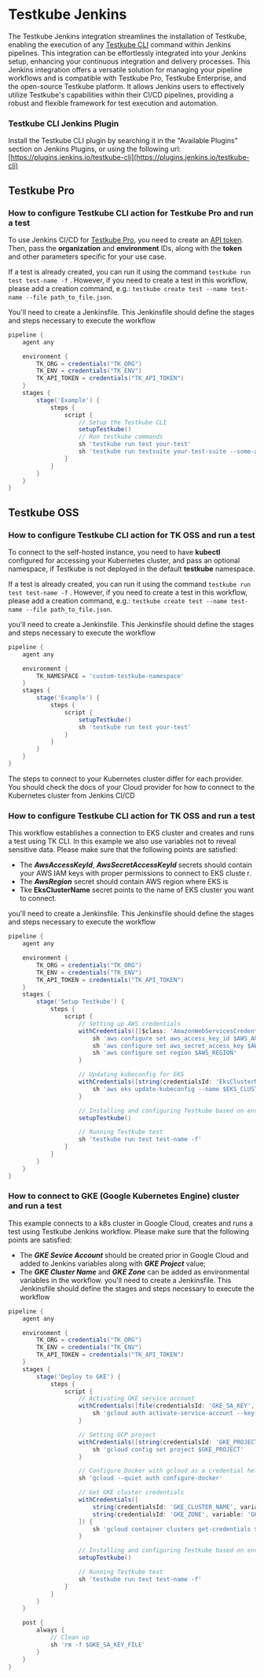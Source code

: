 # Testkube Jenkins

The Testkube Jenkins integration streamlines the installation of Testkube, enabling the execution of any [Testkube CLI](https://docs.testkube.io/cli/testkube) command within Jenkins pipelines. This integration can be effortlessly integrated into your Jenkins setup, enhancing your continuous integration and delivery processes.
This Jenkins integration offers a versatile solution for managing your pipeline workflows and is compatible with Testkube Pro, Testkube Enterprise, and the open-source Testkube platform. It allows Jenkins users to effectively utilize Testkube's capabilities within their CI/CD pipelines, providing a robust and flexible framework for test execution and automation.

### Testkube CLI Jenkins Plugin

Install the Testkube CLI plugin by searching it in the "Available Plugins" section on Jenkins Plugins, or using the following url:
[https://plugins.jenkins.io/testkube-cli](https://plugins.jenkins.io/testkube-cli)

## Testkube Pro

### How to configure Testkube CLI action for Testkube Pro and run a test

To use Jenkins CI/CD for [Testkube Pro](https://app.testkube.io/), you need to create an [API token](https://docs.testkube.io/testkube-pro/articles/organization-management/#api-tokens).
Then, pass the **organization** and **environment** IDs, along with the **token** and other parameters specific for your use case.

If a test is already created, you can run it using the command `testkube run test test-name -f` . However, if you need to create a test in this workflow, please add a creation command, e.g.: `testkube create test --name test-name --file path_to_file.json`.

You'll need to create a Jenkinsfile. This Jenkinsfile should define the stages and steps necessary to execute the workflow

```groovy
pipeline {
    agent any

    environment {
        TK_ORG = credentials("TK_ORG")
        TK_ENV = credentials("TK_ENV")
        TK_API_TOKEN = credentials("TK_API_TOKEN")
    }
    stages {
        stage('Example') {
            steps {
                script {
                    // Setup the Testkube CLI
                    setupTestkube()
                    // Run testkube commands
                    sh 'testkube run test your-test'
                    sh 'testkube run testsuite your-test-suite --some-arg --other-arg'
                }
            }
        }
    }
}
```

## Testkube OSS

### How to configure Testkube CLI action for TK OSS and run a test

To connect to the self-hosted instance, you need to have **kubectl** configured for accessing your Kubernetes cluster, and pass an optional namespace, if Testkube is not deployed in the default **testkube** namespace. 

If a test is already created, you can run it using the command `testkube run test test-name -f` . However, if you need to create a test in this workflow, please add a creation command, e.g.: `testkube create test --name test-name --file path_to_file.json`.

you'll need to create a Jenkinsfile. This Jenkinsfile should define the stages and steps necessary to execute the workflow

```groovy
pipeline {
    agent any

    environment {
        TK_NAMESPACE = 'custom-testkube-namespace'
    }
    stages {
        stage('Example') {
            steps {
                script {
                    setupTestkube()
                    sh 'testkube run test your-test'
                }
            }
        }
    }
}
```

The steps to connect to your Kubernetes cluster differ for each provider. You should check the docs of your Cloud provider for how to connect to the Kubernetes cluster from Jenkins CI/CD

### How to configure Testkube CLI action for TK OSS and run a test

This workflow establishes a connection to EKS cluster and creates and runs a test using TK CLI. In this example we also use variables not
 to reveal sensitive data. Please make sure that the following points are satisfied:
- The **_AwsAccessKeyId_**, **_AwsSecretAccessKeyId_** secrets should contain your AWS IAM keys with proper permissions to connect to EKS cluste
r.
- The **_AwsRegion_** secret should contain AWS region where EKS is
- Tke **EksClusterName** secret points to the name of EKS cluster you want to connect.

you'll need to create a Jenkinsfile. This Jenkinsfile should define the stages and steps necessary to execute the workflow

```groovy
pipeline {
    agent any

    environment {
        TK_ORG = credentials("TK_ORG")
        TK_ENV = credentials("TK_ENV")
        TK_API_TOKEN = credentials("TK_API_TOKEN")
    }
    stages {
        stage('Setup Testkube') {
            steps {
                script {
                    // Setting up AWS credentials
                    withCredentials([[$class: 'AmazonWebServicesCredentialsBinding', credentialsId: 'AwsAccessKeyId']]) {
                        sh 'aws configure set aws_access_key_id $AWS_ACCESS_KEY_ID'
                        sh 'aws configure set aws_secret_access_key $AWS_SECRET_ACCESS_KEY'
                        sh 'aws configure set region $AWS_REGION'
                    }

                    // Updating kubeconfig for EKS
                    withCredentials([string(credentialsId: 'EksClusterName', variable: 'EKS_CLUSTER_NAME')]) {
                        sh 'aws eks update-kubeconfig --name $EKS_CLUSTER_NAME --region $AWS_REGION'
                    }

                    // Installing and configuring Testkube based on env vars
                    setupTestkube()

                    // Running Testkube test
                    sh 'testkube run test test-name -f'
                }
            }
        }
    }
}
```

### How to connect to GKE (Google Kubernetes Engine) cluster and run a test 

This example connects to a k8s cluster in Google Cloud, creates and runs a test using Testkube Jenkins workflow. Please make sure that the following points are satisfied:
- The **_GKE Sevice Account_** should be created prior in Google Cloud and added to Jenkins variables along with **_GKE Project_** value;
- The **_GKE Cluster Name_** and **_GKE Zone_** can be added as environmental variables in the workflow.
you'll need to create a Jenkinsfile. This Jenkinsfile should define the stages and steps necessary to execute the workflow

```groovy
pipeline {
    agent any

    environment {
        TK_ORG = credentials("TK_ORG")
        TK_ENV = credentials("TK_ENV")
        TK_API_TOKEN = credentials("TK_API_TOKEN")
    }
    stages {
        stage('Deploy to GKE') {
            steps {
                script {
                    // Activating GKE service account
                    withCredentials([file(credentialsId: 'GKE_SA_KEY', variable: 'GKE_SA_KEY_FILE')]) {
                        sh 'gcloud auth activate-service-account --key-file=$GKE_SA_KEY_FILE'
                    }

                    // Setting GCP project
                    withCredentials([string(credentialsId: 'GKE_PROJECT', variable: 'GKE_PROJECT')]) {
                        sh 'gcloud config set project $GKE_PROJECT'
                    }

                    // Configure Docker with gcloud as a credential helper
                    sh 'gcloud --quiet auth configure-docker'

                    // Get GKE cluster credentials
                    withCredentials([
                        string(credentialsId: 'GKE_CLUSTER_NAME', variable: 'GKE_CLUSTER_NAME'),
                        string(credentialsId: 'GKE_ZONE', variable: 'GKE_ZONE')
                    ]) {
                        sh 'gcloud container clusters get-credentials $GKE_CLUSTER_NAME --zone $GKE_ZONE'
                    }

                    // Installing and configuring Testkube based on env vars
                    setupTestkube()

                    // Running Testkube test
                    sh 'testkube run test test-name -f'
                }
            }
        }
    }

    post {
        always {
            // Clean up
            sh 'rm -f $GKE_SA_KEY_FILE'
        }
    }
}
```
